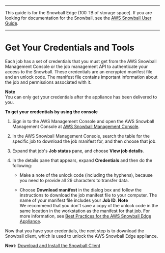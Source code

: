 --------

This guide is for the Snowball Edge \(100 TB of storage space\)\. If you are looking for documentation for the Snowball, see the [AWS Snowball User Guide](http://docs.aws.amazon.com/snowball/latest/ug/whatissnowball.html)\.

--------

# Get Your Credentials and Tools<a name="get-credentials"></a>

Each job has a set of credentials that you must get from the AWS Snowball Management Console or the job management API to authenticate your access to the Snowball\. These credentials are an encrypted manifest file and an unlock code\. The manifest file contains important information about the job and permissions associated with it\.

**Note**  
You can only get your credentials after the appliance has been delivered to you\.

**To get your credentials by using the console**

1. Sign in to the AWS Management Console and open the AWS Snowball Management Console at [AWS Snowball Management Console](https://console.aws.amazon.com/importexport/home?region=us-west-2)\.

1. In the AWS Snowball Management Console, search the table for the specific job to download the job manifest for, and then choose that job\.

1. Expand that job's **Job status** pane, and choose **View job details**\.

1. In the details pane that appears, expand **Credentials** and then do the following:

   + Make a note of the unlock code \(including the hyphens\), because you need to provide all 29 characters to transfer data\. 

   + Choose **Download manifest** in the dialog box and follow the instructions to download the job manifest file to your computer\. The name of your manifest file includes your **Job ID**\.
**Note**  
We recommend that you don't save a copy of the unlock code in the same location in the workstation as the manifest for that job\. For more information, see [Best Practices for the AWS Snowball Edge Appliance](BestPractices.md)\.

Now that you have your credentials, the next step is to download the Snowball client, which is used to unlock the AWS Snowball Edge appliance\.

**Next:** [Download and Install the Snowball Client](download-the-client.md) 